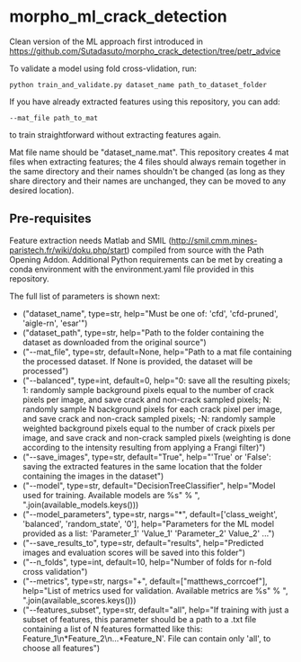 # morpho_ml_crack_detection
Clean version of the ML approach first introduced in https://github.com/Sutadasuto/morpho_crack_detection/tree/petr_advice

To validate a model using fold cross-vlidation, run:
```
python train_and_validate.py dataset_name path_to_dataset_folder
```
If you have already extracted features using this repository, you can add:
```
--mat_file path_to_mat
```
to train straightforward without extracting features again.

Mat file name should be "dataset_name.mat". This repository creates 4 mat files when extracting features; the 4 files should always remain together in the same directory and their names shouldn't be changed (as long as they share directory and their names are unchanged, they can be moved to any desired location).

## Pre-requisites
Feature extraction needs Matlab and SMIL (http://smil.cmm.mines-paristech.fr/wiki/doku.php/start) compiled from source with the Path Opening Addon.
Additional Python requirements can be met by creating a conda environment with the environment.yaml file provided in this repository.

The full list of parameters is shown next:

* ("dataset_name", type=str, help="Must be one of: 'cfd', 'cfd-pruned', 'aigle-rn', 'esar'")
* ("dataset_path", type=str, help="Path to the folder containing the dataset as downloaded from the original source")
* ("--mat_file", type=str, default=None, help="Path to a mat file containing the processed dataset. If None is provided, the dataset will be processed")
* ("--balanced", type=int, default=0, help="0: save all the resulting pixels; 1: randomly sample background pixels equal to the number of crack pixels per image, and save crack and non-crack sampled pixels; N: randomly sample N background pixels for each crack pixel per image, and save crack and non-crack sampled pixels; -N: randomly sample weighted background pixels equal to the number of crack pixels per image, and save crack and non-crack sampled pixels (weighting is done according to the intensity resulting from applying a Frangi filter)")
* ("--save_images", type=str, default="True", help="'True' or 'False': saving the extracted features in the same location that the folder containing the images in the dataset")
* ("--model", type=str, default="DecisionTreeClassifier", help="Model used for training. Available models are %s" % ", ".join(available_models.keys()))
* ("--model_parameters", type=str, nargs="*", default=['class_weight', 'balanced', 'random_state', '0'], help="Parameters for the ML model provided as a list: 'Parameter_1' 'Value_1' 'Parameter_2' Value_2' ...")
* ("--save_results_to", type=str, default="results", help="Predicted images and evaluation scores will be saved into this folder")
* ("--n_folds", type=int, default=10, help="Number of folds for n-fold cross validation")
* ("--metrics", type=str, nargs="+", default=["matthews_corrcoef"], help="List of metrics used for validation. Available metrics are %s" % ", ".join(available_scores.keys()))
* ("--features_subset", type=str, default="all", help="If training with just a subset of features, this parameter should be a path to a .txt file containing a list of N features formatted like this: Feature_1\n*Feature_2\n...*Feature_N'. File can contain only 'all', to choose all features")
